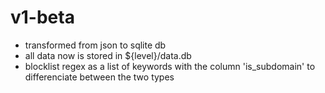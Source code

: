 # v1-beta

-   transformed from json to sqlite db
-   all data now is stored in ${level}/data.db
-   blocklist regex as a list of keywords with the column 'is_subdomain' to differenciate between the two types
